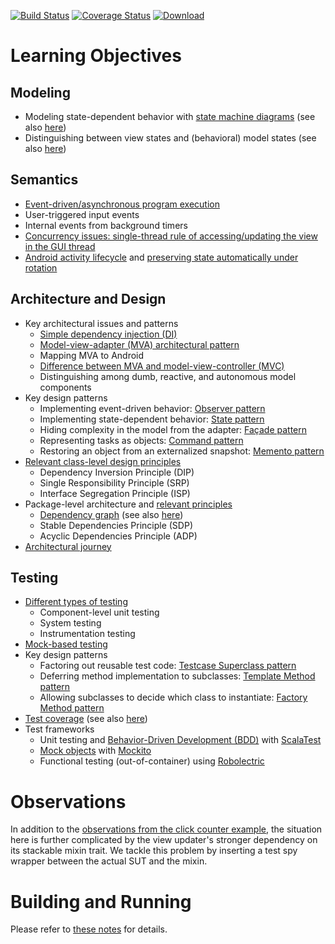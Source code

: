 [![Build Status](https://travis-ci.org/LoyolaChicagoCode/stopwatch-android-scala.svg?branch=master)](https://travis-ci.org/LoyolaChicagoCode/stopwatch-android-scala) 
[![Coverage Status](https://img.shields.io/coveralls/LoyolaChicagoCode/stopwatch-android-scala.svg)](https://coveralls.io/r/LoyolaChicagoCode/stopwatch-android-scala) 
[![Download](https://api.bintray.com/packages/loyolachicagocode/generic/stopwatch-android-scala/images/download.svg) ](https://bintray.com/loyolachicagocode/generic/stopwatch-android-scala/_latestVersion)

# Learning Objectives

## Modeling

* Modeling state-dependent behavior with [state machine diagrams](http://en.wikipedia.org/wiki/UML_state_machine)
  (see also [here](/LoyolaChicagoCode/stopwatch-android-scala/src/default/doc))
* Distinguishing between view states and (behavioral) model states 
  (see also [here](http://cder.cs.luc.edu/html/chapter.html#interactive-behaviors-and-implicit-concurrency-with-internal-timers))

## Semantics

* [Event-driven/asynchronous program execution](http://en.wikipedia.org/wiki/Event-driven_programming)
* User-triggered input events
* Internal events from background timers
* [Concurrency issues: single-thread rule of accessing/updating the view in the GUI thread](http://stackoverflow.com/questions/11772658/why-is-a-single-threaded-model-used-to-update-the-ui-as-main-thread)
* [Android activity lifecycle](http://developer.android.com/training/basics/activity-lifecycle/starting.html)
  and [preserving state automatically under rotation](http://developer.android.com/guide/topics/resources/runtime-changes.html)

## Architecture and Design

* Key architectural issues and patterns
    * [Simple dependency injection (DI)](http://www.martinfowler.com/articles/injection.html)
    * [Model-view-adapter (MVA) architectural pattern](http://en.wikipedia.org/wiki/Model–view–adapter)
    * Mapping MVA to Android
    * [Difference between MVA and model-view-controller (MVC)](https://www.palantir.com/2009/04/model-view-adapter)
    * Distinguishing among dumb, reactive, and autonomous model components
* Key design patterns
    * Implementing event-driven behavior: [Observer pattern](http://sourcemaking.com/design_patterns/observer)
    * Implementing state-dependent behavior: [State pattern](http://sourcemaking.com/design_patterns/state)
    * Hiding complexity in the model from the adapter: [Façade pattern](http://sourcemaking.com/design_patterns/facade)
    * Representing tasks as objects: [Command pattern](http://sourcemaking.com/design_patterns/command)
	* Restoring an object from an externalized snapshot: [Memento pattern](http://sourcemaking.com/design_patterns/memento)
* [Relevant class-level design principles](http://butunclebob.com/ArticleS.UncleBob.PrinciplesOfOod)
    * Dependency Inversion Principle (DIP)
    * Single Responsibility Principle (SRP)
    * Interface Segregation Principle (ISP)
* Package-level architecture and [relevant principles](http://butunclebob.com/ArticleS.UncleBob.PrinciplesOfOod)
    * [Dependency graph](http://en.wikipedia.org/wiki/Dependency_graph)
      (see also [here](/LoyolaChicagoCode/stopwatch-android-scala/src/default/doc))
    * Stable Dependencies Principle (SDP)
    * Acyclic Dependencies Principle (ADP)
* [Architectural journey](/LoyolaChicagoCode/stopwatch-android-scala/commits)

## Testing

* [Different types of testing](http://en.wikipedia.org/wiki/Software_testing)
    * Component-level unit testing
    * System testing
    * Instrumentation testing
* [Mock-based testing](http://martinfowler.com/articles/mocksArentStubs.html)
* Key design patterns
    * Factoring out reusable test code: [Testcase Superclass pattern](http://xunitpatterns.com/Testcase%20Superclass.html)
    * Deferring method implementation to subclasses: [Template Method pattern](http://sourcemaking.com/design_patterns/template_method)
    * Allowing subclasses to decide which class to instantiate: [Factory Method pattern](http://sourcemaking.com/design_patterns/factory_method)
* [Test coverage](http://en.wikipedia.org/wiki/Code_coverage) (see also [here](http://martinfowler.com/bliki/TestCoverage.html))
* Test frameworks
    - Unit testing and [Behavior-Driven Development (BDD)](http://en.wikipedia.org/wiki/Behavior-driven_development)
      with [ScalaTest](http://scalatest.org)
    - [Mock objects](http://en.wikipedia.org/wiki/Mock_object) with [Mockito](http://mockito.googlecode.com/)
    - Functional testing (out-of-container) using [Robolectric](http://robolectric.org/)

# Observations

In addition to the [observations from the click counter example](https://github.com/LoyolaChicagoCode/clickcounter-android-scala/blob/master/README.md),
the situation here is further complicated by the view updater's stronger
dependency on its stackable mixin trait. We tackle this problem by inserting
a test spy wrapper between the actual SUT and the mixin.


# Building and Running

Please refer to [these notes](http://lucoodevcourse.github.io/notes/scalaandroiddev.html) for details.

